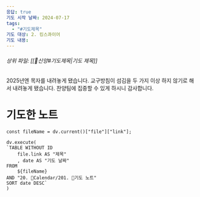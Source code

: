 ```yaml
---
응답: true
기도 시작 날짜: 2024-07-17
tags:
  - "#기도제목"
기도 대상: 2. 킹스콰이어
기도 내용:
---
```

###### 상위 파일: [[🧭신앙#기도제목|기도 제목]]

2025년엔 목자를 내려놓게 됐습니다.
교구방침이 섬김을 두 가지 이상 하지 않기로 해서 내려놓게 됐습니다. 찬양팀에 집중할 수 있게 하시니 감사합니다.

# 기도한 노트
```dataviewjs
const fileName = dv.current()["file"]["link"];

dv.execute(
`TABLE WITHOUT ID
	file.link AS "제목"
	, date AS "기도 날짜"
FROM
	${fileName}
AND "20. 📅Calendar/201. 🙏기도 노트"
SORT date DESC`
)
```

